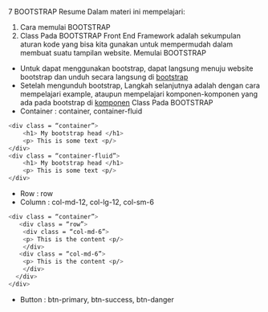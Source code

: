7 BOOTSTRAP
Resume
Dalam materi ini mempelajari:
1.	Cara memulai BOOTSTRAP
2.	Class Pada BOOTSTRAP
Front End Framework adalah sekumpulan aturan kode yang bisa kita gunakan  untuk mempermudah dalam membuat suatu tampilan website.
Memulai BOOTSTRAP
-	Untuk dapat menggunakan bootstrap, dapat langsung menuju website bootstrap dan unduh secara langsung di [bootstrap](https://getbootstrap.com/docs/5.1/getting-started/download/)
-	Setelah mengunduh bootstrap, Langkah selanjutnya adalah dengan cara mempelajari example, ataupun mempelajari komponen-komponen yang ada pada bootstrap di [komponen](https://getbootstrap.com/docs/5.1/layout/containers/)
Class Pada BOOTSTRAP
-	Container : container, container-fluid
```bash
<div class = “container”>
	<h1> My bootstrap head </h1>
	<p> This is some text <p/>
</div>
<div class = “container-fluid”>
	<h1> My bootstrap head </h1>
	<p> This is some text <p/>
</div>
```
-	Row : row
-	Column : col-md-12, col-lg-12, col-sm-6
```bash
<div class = “container”>
   <div class = “row”>
    <div class = “col-md-6”>
	<p> This is the content <p/>
    </div>
   <div class = “col-md-6”>
	<p> This is the content <p/>
    </div>
  </div>
</div>
```
-	Button : btn-primary, btn-success, btn-danger
